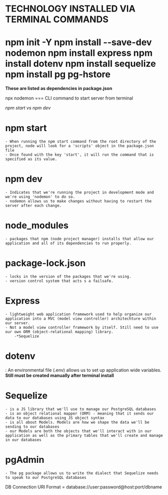 TECHNOLOGY INSTALLED VIA TERMINAL COMMANDS 
==========================================
npm init -Y 
npm install --save-dev nodemon
npm install express
npm install dotenv
npm install sequelize     
npm install pg pg-hstore
==========================================
**These are listed as dependencies in package.json**

npx nodemon === CLI command to start server from terminal

*npm start vs npm dev*

# npm start
    - When running the npm start command from the root directory of the project, node will look for a 'scripts' object in the package.json file 
    - Once found with the key 'start', it will run the command that is specified as its value. 

# npm dev
    - Indicates that we're running the project in development mode and we're using 'nodemon' to do so.
    - nodemon allows us to make changes without having to restart the server after each change.

# node_modules
    - packages that npm (node project manager) installs that allow our application and all of its dependencies to run properly.

# package-lock.json
    - locks in the version of the packages that we're using.
    - version control system that acts s a failsafe.

# Express
    - lightweight web application framework used to help organize our application into a MVC (model view controller) architechture within our server.
    - Not a model view controller framework by itself. Still need to use our own ORM (object-relational mapping) library.
        -*Sequelize

# dotenv
: An environmental file (.env) allows us to set up application wide variables. **Still must be created manually after terminal install**

# Sequelize
    - is a JS library that we'll use to manage our PostgreSQL databases 
    - is an object relational mapper (ORM) - meaning that it sends our data to our databases using JS object syntax
    - is all about Models. Models are how we shape the data we'll be sending to our databases
    - our Models are both the objects that we'll interact with in our application as well as the primary tables that we'll create and manage in our databases

# pgAdmin
    - The pg package allows us to write the dialect that Sequelize needs to speak to our PostgreSQL databases


DB Connection URI Format = database://user:password@host:port/dbname
